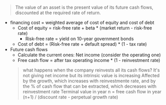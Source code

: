 > The value of an asset is the present value of its future cash flows, discounted at the required rate of return.

- financing cost = weighted average of cost of equity and cost of debt
    - Cost of equity = risk-free rate + beta * (market return - risk-free rate)
        - Risk-free rate = yield on 10-year government bonds
    - Cost of debt = (Risk-free rate + default spread) * (1 - tax rate)
- Future cash flows
    - Calculate the current ones: Net income (consider the operating one)
    - Free cash flow = after tax operating income * (1 - reinvestment rate)
    > what happens when the company reinvests all its cash flows? It's not giving net income but its intrinsic value is increasing
    Affected by the growth, which increases with reinvestmente rate, and by the % of cash flow that can be extracted, which decreases with reinvestment rate
Terminal value in year n = free cash flow in year (n+1) / (discount rate - perpetual growth rate)




